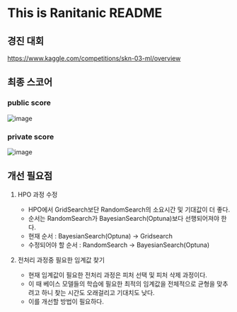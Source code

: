 # This is Ranitanic README

## 경진 대회
https://www.kaggle.com/competitions/skn-03-ml/overview

## 최종 스코어

### public score
![image](https://github.com/user-attachments/assets/20ab0813-4588-46e4-8a84-8a11b26b1b18)

### private score
![image](https://github.com/user-attachments/assets/7508125d-cd20-4607-9705-b1a307237662)


## 개선 필요점

1. HPO 과정 수정
   - HPO에서 GridSearch보단 RandomSearch의 소요시간 및 기대값이 더 좋다.
   - 순서는 RandomSearch가 BayesianSearch(Optuna)보다 선행되어져야 한다.
   - 현재 순서 : BayesianSearch(Optuna) -> Gridsearch
   - 수정되어야 할 순서 : RandomSearch -> BayesianSearch(Optuna)

2. 전처리 과정중 필요한 임계값 찾기
   - 현재 임계값이 필요한 전처리 과정은 피처 선택 및 피처 삭제 과정이다.
   - 이 때 베이스 모델들의 학습에 필요한 최적의 임계값을 전체적으로 균형을 맞추려고 하니 찾는 시간도 오래걸리고 기대치도 낮다.
   - 이를 개선할 방법이 필요하다.
  
  
